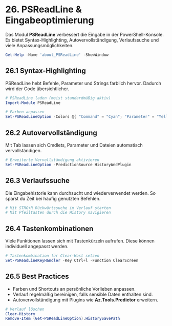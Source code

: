 # 26. PSReadLine & Eingabeoptimierung

Das Modul **PSReadLine** verbessert die Eingabe in der PowerShell-Konsole. Es bietet Syntax-Highlighting, Autovervollständigung, Verlaufssuche und viele Anpassungsmöglichkeiten.

```powershell
Get-Help -Name 'about_PSReadLine' -ShowWindow
```

## 26.1 Syntax-Highlighting

PSReadLine hebt Befehle, Parameter und Strings farblich hervor. Dadurch wird der Code übersichtlicher.

```powershell
# PSReadLine laden (meist standardmäßig aktiv)
Import-Module PSReadLine

# Farben anpassen
Set-PSReadLineOption -Colors @{ "Command" = "Cyan"; "Parameter" = "Yellow" }
```

## 26.2 Autovervollständigung

Mit Tab lassen sich Cmdlets, Parameter und Dateien automatisch vervollständigen.

```powershell
# Erweiterte Vervollständigung aktivieren
Set-PSReadLineOption -PredictionSource HistoryAndPlugin
```

## 26.3 Verlaufssuche

Die Eingabehistorie kann durchsucht und wiederverwendet werden. So sparst du Zeit bei häufig genutzten Befehlen.

```powershell
# Mit STRG+R Rückwärtssuche im Verlauf starten
# Mit Pfeiltasten durch die History navigieren
```

## 26.4 Tastenkombinationen

Viele Funktionen lassen sich mit Tastenkürzeln aufrufen. Diese können individuell angepasst werden.

```powershell
# Tastenkombination für Clear-Host setzen
Set-PSReadLineKeyHandler -Key Ctrl+l -Function ClearScreen
```

## 26.5 Best Practices

- Farben und Shortcuts an persönliche Vorlieben anpassen.
- Verlauf regelmäßig bereinigen, falls sensible Daten enthalten sind.
- Autovervollständigung mit Plugins wie **Az.Tools.Predictor** erweitern.

```powershell
# Verlauf löschen
Clear-History
Remove-Item (Get-PSReadLineOption).HistorySavePath
```
